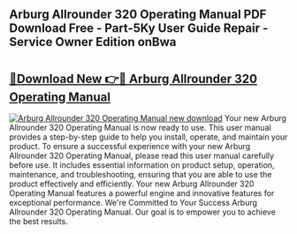## Arburg Allrounder 320 Operating Manual PDF Download Free - Part-5Ky User Guide Repair - Service Owner Edition onBwa

# <h2><a href="http://bc58504.oget.top/?id=Arburg+Allrounder+320+Operating+Manual">🔗Download New 👉🔴 Arburg Allrounder 320 Operating Manual</a></h2>

[![Arburg Allrounder 320 Operating Manual new download](https://i.imgur.com/5g1atiW.png)](http://bc58504.oget.top/?id=Arburg+Allrounder+320+Operating+Manual)
Your new Arburg Allrounder 320 Operating Manual is now ready to use. This user manual provides a step-by-step guide to help you install, operate, and maintain your product. To ensure a successful experience with your new Arburg Allrounder 320 Operating Manual, please read this user manual carefully before use. It includes essential information on product setup, operation, maintenance, and troubleshooting, ensuring that you are able to use the product effectively and efficiently. Your new Arburg Allrounder 320 Operating Manual features a powerful engine and innovative features for exceptional performance. We're Committed to Your Success Arburg Allrounder 320 Operating Manual. Our goal is to empower you to achieve the best results.
